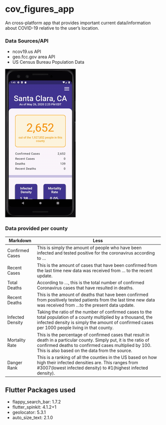 # cov_figures_app

An cross-platform app that provides important current data&#x2F;information about COVID-19 relative to the user’s location.


### Data Sources/API
* ncov19.us API
* geo.fcc.gov area API
* US Census Bureau Population Data  

![App Demo](https://github.com/itodotimothy6/cov_figures_app/blob/master/Cov-Figures-Demo.gif)

### Data provided per county
Markdown | Less 
---------------------------| ------------------------------
Confirmed Cases | This is simply the amount of people who have been infected and tested positive for the coronavirus according to …
Recent Cases | This is the amount of cases that have been confirmed from the last time new data was received from … to the recent update.
Total Deaths | According to …, this is the total number of confirmed Coronavirus cases that have resulted in deaths.
Recent Deaths| This is the amount of deaths that have been confirmed from positively tested patients from the last time new data was received from …to the present data update.
Infected Density | Taking the ratio of the number of confirmed cases to the total population of a county multiplied by a thousand, the infected density is simply the amount of confirmed cases per 1000 people living in that county.
Mortality Rate | This is the percentage of confirmed cases that result in death in a particular county. Simply put, it is the ratio of confirmed deaths to confirmed cases multiplied by 100. This is also based on the data from the source. 
Danger Rank | This is a ranking of all the counties in the US based on how high their infected densities are. This ranges from #3007(lowest infected density)  to #1(highest infected density).


## Flutter Packages used
* flappy_search_bar: 1.7.2
* flutter_spinkit: 4.1.2+1
* geolocator: 5.3.1
* auto_size_text: 2.1.0
